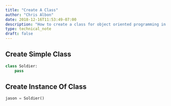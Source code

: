 ```yaml
---
title: "Create A Class"
author: "Chris Albon"
date: 2018-12-16T11:53:49-07:00
description: "How to create a class for object oriented programming in Python."
type: technical_note
draft: false
---
```

## Create Simple Class


```python
class Soldier: 
    pass
```

## Create Instance Of Class


```python
jason = Soldier()
```
